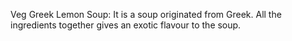 Veg Greek Lemon Soup: It is a soup originated from Greek. All the ingredients together gives an exotic flavour to the soup.